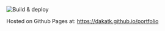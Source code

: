 ![Build & deploy](https://github.com/dakatk/portfolio/actions/workflows/build-deploy.yml/badge.svg)

Hosted on Github Pages at: https://dakatk.github.io/portfolio

